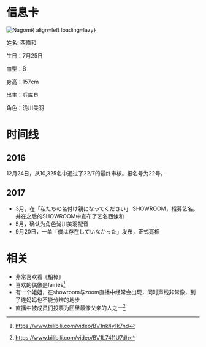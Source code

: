 # 信息卡

![Nagomi](https://pic.zzzhxxx.top/2021/12/01/8bc42440a27f0.png){ align=left loading=lazy}

姓名: 西條和

生日：7月25日

血型：B

身高：157cm

出生：兵库县

角色：泷川美羽

# 时间线
## 2016

12月24日，从10,325名中通过了22/7的最终审核。报名号为22号。

## 2017

- 3月，在「私たちの名付け親になってください」 SHOWROOM，招募艺名。并在之后的SHOWROOM中宣布了艺名西條和
- 5月，确认为角色泷川美羽配音
- 9月20日，一单「僕は存在していなかった」发布，正式亮相

# 相关
- 非常喜欢看《相棒》
- 喜欢的偶像是fairies[^1]
- 有一个姐姐，在showroom与zoom直播中经常会出现，同时声线非常像，到了连妈妈也不能分辨的地步
- 直播中被成员们投票为团里最像父亲的人之一[^2]

[^1]: https://www.bilibili.com/video/BV1nk4y1k7nd
[^2]: https://www.bilibili.com/video/BV1L7411U7dh
